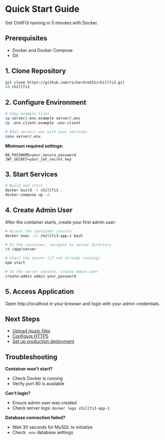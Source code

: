 # Quick Start Guide

Get ChillFi3 running in 5 minutes with Docker.

## Prerequisites

- Docker and Docker Compose
- Git

## 1. Clone Repository

```bash
git clone https://github.com/richardred15/chillfi3.git
cd chillfi3
```

## 2. Configure Environment

```bash
# Copy example files
cp server/.env.example server/.env
cp .env.client.example .env.client

# Edit server/.env with your settings
nano server/.env
```

**Minimum required settings:**
```env
DB_PASSWORD=your_secure_password
JWT_SECRET=your_jwt_secret_key
```

## 3. Start Services

```bash
# Build and start
docker build -t chillfi3 .
docker-compose up -d
```

## 4. Create Admin User

After the container starts, create your first admin user:

```bash
# Access the container console
docker exec -it chillfi3-app-1 bash

# In the container, navigate to server directory
cd /app/server

# Start the server (if not already running)
npm start

# In the server console, create admin user
create-admin admin your_password
```

## 5. Access Application

Open http://localhost in your browser and login with your admin credentials.

## Next Steps

- [Upload music files](user-management.md#uploading-music)
- [Configure HTTPS](https.md)
- [Set up production deployment](production.md)

## Troubleshooting

**Container won't start?**
- Check Docker is running
- Verify port 80 is available

**Can't login?**
- Ensure admin user was created
- Check server logs: `docker logs chillfi3-app-1`

**Database connection failed?**
- Wait 30 seconds for MySQL to initialize
- Check `.env` database settings